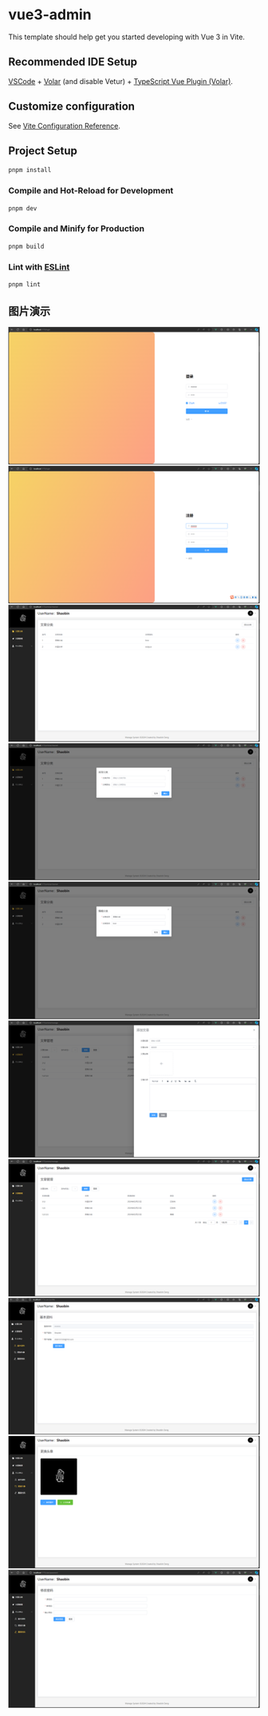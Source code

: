 # vue3-admin

This template should help get you started developing with Vue 3 in Vite.

## Recommended IDE Setup

[VSCode](https://code.visualstudio.com/) + [Volar](https://marketplace.visualstudio.com/items?itemName=Vue.volar) (and disable Vetur) + [TypeScript Vue Plugin (Volar)](https://marketplace.visualstudio.com/items?itemName=Vue.vscode-typescript-vue-plugin).

## Customize configuration

See [Vite Configuration Reference](https://vitejs.dev/config/).

## Project Setup

```sh
pnpm install
```

### Compile and Hot-Reload for Development

```sh
pnpm dev
```

### Compile and Minify for Production

```sh
pnpm build
```

### Lint with [ESLint](https://eslint.org/)

```sh
pnpm lint
```
## 图片演示
![image](https://github.com/MayBe-Beacon/vue3-admin/blob/master/PresentationPicture/%E7%99%BB%E5%BD%95%E7%95%8C%E9%9D%A2.png)
![image](https://github.com/MayBe-Beacon/vue3-admin/blob/master/PresentationPicture/%E6%B3%A8%E5%86%8C%E7%95%8C%E9%9D%A2.jpg)
![image](https://github.com/MayBe-Beacon/vue3-admin/blob/master/PresentationPicture/%E6%96%87%E7%AB%A0%E5%88%86%E7%B1%BB%E7%95%8C%E9%9D%A2.png)
![image](https://github.com/MayBe-Beacon/vue3-admin/blob/master/PresentationPicture/%E6%B7%BB%E5%8A%A0%E5%88%86%E7%B1%BB%E7%95%8C%E9%9D%A2.png)
![image](https://github.com/MayBe-Beacon/vue3-admin/blob/master/PresentationPicture/%E7%BC%96%E8%BE%91%E5%88%86%E7%B1%BB%E7%95%8C%E9%9D%A2.png)
![image](https://github.com/MayBe-Beacon/vue3-admin/blob/master/PresentationPicture/%E6%B7%BB%E5%8A%A0%E6%96%87%E7%AB%A0%E7%95%8C%E9%9D%A2.png)
![image](https://github.com/MayBe-Beacon/vue3-admin/blob/master/PresentationPicture/%E6%96%87%E7%AB%A0%E7%AE%A1%E7%90%86%E7%95%8C%E9%9D%A2.png)
![image](https://github.com/MayBe-Beacon/vue3-admin/blob/master/PresentationPicture/%E5%9F%BA%E6%9C%AC%E8%B5%84%E6%96%99.png)
![image](https://github.com/MayBe-Beacon/vue3-admin/blob/master/PresentationPicture/%E6%9B%B4%E6%8D%A2%E5%A4%B4%E5%83%8F.png)
![image](https://github.com/MayBe-Beacon/vue3-admin/blob/master/PresentationPicture/%E4%BF%AE%E6%94%B9%E5%AF%86%E7%A0%81.png)

